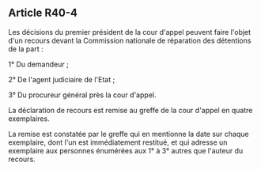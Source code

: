Article R40-4
----
Les décisions du premier président de la cour d'appel peuvent faire l'objet d'un
recours devant la Commission nationale de réparation des détentions de la part :

1° Du demandeur ;

2° De l'agent judiciaire de l'Etat ;

3° Du procureur général près la cour d'appel.

La déclaration de recours est remise au greffe de la cour d'appel en quatre
exemplaires.

La remise est constatée par le greffe qui en mentionne la date sur chaque
exemplaire, dont l'un est immédiatement restitué, et qui adresse un exemplaire
aux personnes énumérées aux 1° à 3° autres que l'auteur du recours.
